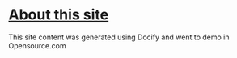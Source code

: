 <div class = "centered"><h1><u class="textcolor">About this site</u></h1></div>

This site content was generated using Docify and went to demo in Opensource.com

